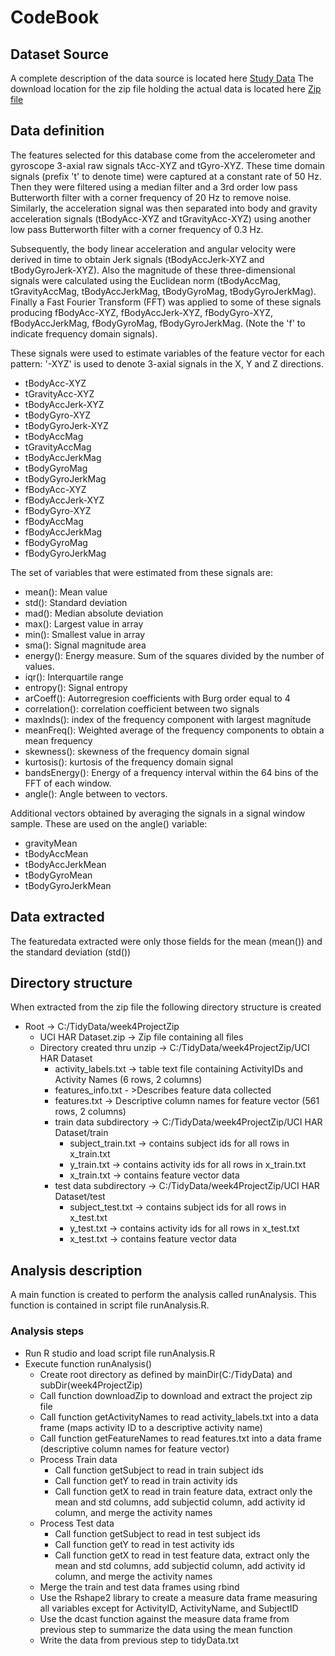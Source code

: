 ﻿<!DOCTYPE html>

<html lang="en" xmlns="http://www.w3.org/1999/xhtml">
<head>
    <meta charset="utf-8" />
    <title>CodeBook</title>
</head>
<body>
    <h1>CodeBook</h1>
    <h2>Dataset Source</h2>
    <p>
        A complete description of the data source is located here <a href="http://archive.ics.uci.edu/ml/datasets/Human+Activity+Recognition+Using+Smartphones">Study Data</a>
        The download location for the zip file holding the actual data is located here <a href="https://d396qusza40orc.cloudfront.net/getdata%2Fprojectfiles%2FUCI%20HAR%20Dataset.zip">Zip file</a>
    </p>
    <h2>Data definition</h2>
    <p>
        The features selected for this database come from the accelerometer and gyroscope 3-axial raw signals tAcc-XYZ and tGyro-XYZ. These time domain signals (prefix 't' to denote time) were captured at a constant rate of 50 Hz. Then they were filtered using a median filter and a 3rd order low pass Butterworth filter with a corner frequency of 20 Hz to remove noise. Similarly, the acceleration signal was then separated into body and gravity acceleration signals (tBodyAcc-XYZ and tGravityAcc-XYZ) using another low pass Butterworth filter with a corner frequency of 0.3 Hz.
    </p>
    <p>
        Subsequently, the body linear acceleration and angular velocity were derived in time to obtain Jerk signals (tBodyAccJerk-XYZ and tBodyGyroJerk-XYZ). Also the magnitude of these three-dimensional signals were calculated using the Euclidean norm (tBodyAccMag, tGravityAccMag, tBodyAccJerkMag, tBodyGyroMag, tBodyGyroJerkMag).
        Finally a Fast Fourier Transform (FFT) was applied to some of these signals producing fBodyAcc-XYZ, fBodyAccJerk-XYZ, fBodyGyro-XYZ, fBodyAccJerkMag, fBodyGyroMag, fBodyGyroJerkMag. (Note the 'f' to indicate frequency domain signals).
    </p>
    <p>
        These signals were used to estimate variables of the feature vector for each pattern:
        '-XYZ' is used to denote 3-axial signals in the X, Y and Z directions.
    </p>
    <p>
        <ul>
            <li>tBodyAcc-XYZ</li>
            <li>tGravityAcc-XYZ</li>
            <li>tBodyAccJerk-XYZ</li>
            <li>tBodyGyro-XYZ</li>
            <li>tBodyGyroJerk-XYZ</li>
            <li>tBodyAccMag</li>
            <li>tGravityAccMag</li>
            <li>tBodyAccJerkMag</li>
            <li>tBodyGyroMag</li>
            <li>tBodyGyroJerkMag</li>
            <li>fBodyAcc-XYZ</li>
            <li>fBodyAccJerk-XYZ</li>
            <li>fBodyGyro-XYZ</li>
            <li>fBodyAccMag</li>
            <li>fBodyAccJerkMag</li>
            <li>fBodyGyroMag</li>
            <li>fBodyGyroJerkMag</li>
        </ul>
    </p>
    <p>
        The set of variables that were estimated from these signals are:
    </p>
    <p>
        <ul>
            <li>mean(): Mean value</li>
            <li>std(): Standard deviation</li>
            <li>mad(): Median absolute deviation</li>
            <li>max(): Largest value in array</li>
            <li>min(): Smallest value in array</li>
            <li>sma(): Signal magnitude area</li>
            <li>energy(): Energy measure. Sum of the squares divided by the number of values.</li>
            <li>iqr(): Interquartile range</li>
            <li>entropy(): Signal entropy</li>
            <li>arCoeff(): Autorregresion coefficients with Burg order equal to 4</li>
            <li>correlation(): correlation coefficient between two signals</li>
            <li>maxInds(): index of the frequency component with largest magnitude</li>
            <li>meanFreq(): Weighted average of the frequency components to obtain a mean frequency</li>
            <li>skewness(): skewness of the frequency domain signal</li>
            <li>kurtosis(): kurtosis of the frequency domain signal</li>
            <li>bandsEnergy(): Energy of a frequency interval within the 64 bins of the FFT of each window.</li>
            <li>angle(): Angle between to vectors.</li>
        </ul>
    </p>
    <p>
        Additional vectors obtained by averaging the signals in a signal window sample. These are used on the angle() variable:
    </p>
    <p>
        <ul>
            <li>gravityMean</li>
            <li>tBodyAccMean</li>
            <li>tBodyAccJerkMean</li>
            <li>tBodyGyroMean</li>
            <li>tBodyGyroJerkMean</li>
        </ul>
    </p>
    <h2>Data extracted</h2>
    <p>
        The featuredata extracted were only those fields for the mean (mean()) and the standard deviation (std())
    </p>
    <h2>Directory structure</h2>
    <p>When extracted from the zip file the following directory structure is created</p> 
    <ul>
        <li>Root -> C:/TidyData/week4ProjectZip
            <ul>
                <li>UCI HAR Dataset.zip -> Zip file containing all files</li>
                <li>Directory created thru unzip -> C:/TidyData/week4ProjectZip/UCI HAR Dataset
                    <ul>
                        <li>activity_labels.txt -> table text file containing ActivityIDs and Activity Names (6 rows, 2 columns)</li>
                        <li>features_info.txt - >Describes feature data collected</li>
                        <li>features.txt -> Descriptive column names for feature vector (561 rows, 2 columns)</li>
                        <li>train data subdirectory -> C:/TidyData/week4ProjectZip/UCI HAR Dataset/train
                            <ul>
                                <li>subject_train.txt -> contains subject ids for all rows in x_train.txt</li>
                                <li>y_train.txt -> contains activity ids for all rows in x_train.txt</li>
                                <li>x_train.txt -> contains feature vector data</li>
                            </ul>
                        </li>
                        <li>
                            test data subdirectory -> C:/TidyData/week4ProjectZip/UCI HAR Dataset/test
                            <ul>
                                <li>subject_test.txt -> contains subject ids for all rows in x_test.txt</li>
                                <li>y_test.txt -> contains activity ids for all rows in x_test.txt</li>
                                <li>x_test.txt -> contains feature vector data</li>
                            </ul>
                        </li>
                    </ul>
                </li>
            </ul>
        </li>
    </ul>
    <h2>Analysis description</h2>
    <p>
        A main function is created to perform the analysis called runAnalysis.  This function is contained in script file runAnalysis.R.
        <h3>Analysis steps</h3>
        <ul>
            <li>Run R studio and load script file runAnalysis.R</li>
            <li>Execute function runAnalysis()
                <ul>
                    <li>Create root directory as defined by mainDir(C:/TidyData) and subDir(week4ProjectZip)</li>
                    <li>Call function downloadZip to download and extract the project zip file</li>
                    <li>Call function getActivityNames to read activity_labels.txt into a data frame (maps activity ID to a descriptive activity name)</li>
                    <li>Call function getFeatureNames to read features.txt into a data frame (descriptive column names for feature vector)</li>
                    <li>Process Train data
                        <ul>
                            <li>Call function getSubject to read in train subject ids</li>
                            <li>Call function getY to read in train activity ids</li>
                            <li>Call function getX to read in train feature data, extract only the mean and std columns, add subjectid column, add activity id column, and merge the activity names</li>
                        </ul>
                    </li>
                    <li>
                        Process Test data
                        <ul>
                            <li>Call function getSubject to read in test subject ids</li>
                            <li>Call function getY to read in test activity ids</li>
                            <li>Call function getX to read in test feature data, extract only the mean and std columns, add subjectid column, add activity id column, and merge the activity names</li>
                        </ul>
                    </li>
                    <li>Merge the train and test data frames using rbind</li>
                    <li>Use the Rshape2 library to create a measure data frame measuring all variables except for ActivityID, ActivityName, and SubjectID</li>
                    <li>Use the dcast function against the measure data frame from previous step to summarize the data using the mean function</li>
                    <li>Write the data from previous step to tidyData.txt</li>
                </ul>
            </li>
        </ul>
    </p>
</body>
</html>